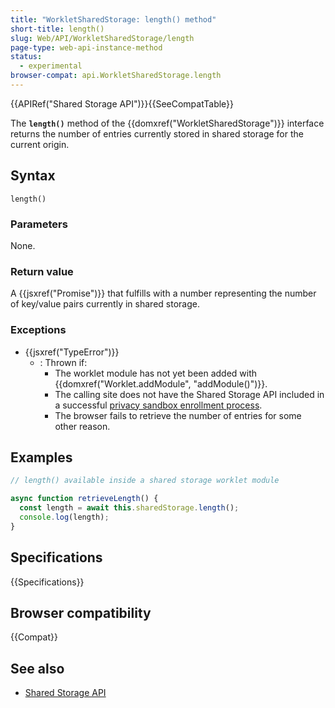 ```yaml
---
title: "WorkletSharedStorage: length() method"
short-title: length()
slug: Web/API/WorkletSharedStorage/length
page-type: web-api-instance-method
status:
  - experimental
browser-compat: api.WorkletSharedStorage.length
---
```


{{APIRef("Shared Storage API")}}{{SeeCompatTable}}

The **`length()`** method of the
{{domxref("WorkletSharedStorage")}} interface returns the number of entries currently stored in shared storage for the current origin.

## Syntax

```js-nolint
length()
```

### Parameters

None.

### Return value

A {{jsxref("Promise")}} that fulfills with a number representing the number of key/value pairs currently in shared storage.

### Exceptions

- {{jsxref("TypeError")}}
  - : Thrown if:
    - The worklet module has not yet been added with {{domxref("Worklet.addModule", "addModule()")}}.
    - The calling site does not have the Shared Storage API included in a successful [privacy sandbox enrollment process](/en-US/docs/Web/Privacy/Privacy_sandbox/Enrollment).
    - The browser fails to retrieve the number of entries for some other reason.

## Examples

```js
// length() available inside a shared storage worklet module

async function retrieveLength() {
  const length = await this.sharedStorage.length();
  console.log(length);
}
```

## Specifications

{{Specifications}}

## Browser compatibility

{{Compat}}

## See also

- [Shared Storage API](/en-US/docs/Web/API/Shared_storage_API)
